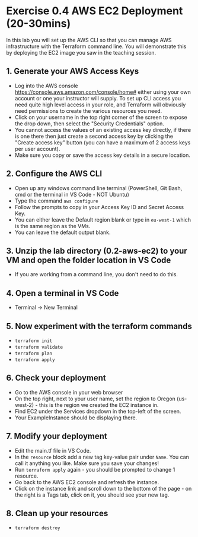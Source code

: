 # Exercise 0.4 AWS EC2 Deployment (20-30mins)
In this lab you will set up the AWS CLI so that you can manage AWS infrastructure with the Terraform command line. You will demonstrate this by deploying the EC2 image you saw in the teaching session. 

## 1. Generate your AWS Access Keys 
* Log into the AWS console  https://console.aws.amazon.com/console/home# either using your own account or one your instructor will supply. To set up CLI access you need quite high level access in your role, and Terraform will obviously need permissions to create the various resources you need.
* Click on your username in the top right corner of the screen to expose the drop down, then select the "Security Credentials" option.
* You cannot access the values of an existing access key directly, if there is one there then just create a second access key by clicking the "Create access key" button (you can have a maximum of 2 access keys per user account).
* Make sure you copy or save the access key details in a secure location.
## 2. Configure the AWS CLI
* Open up any windows command line terminal (PowerShell, Git Bash, cmd or the terminal in VS Code - NOT Ubuntu)
* Type the command `aws configure`
* Follow the prompts to copy in your Access Key ID and Secret Access Key. 
* You can either leave the Default region blank or type in `eu-west-1` which is the same region as the VMs.
* You can leave the default output blank. 
## 3. Unzip the lab directory (0.2-aws-ec2) to your VM and open the folder location in VS Code
* If you are working from a command line, you don't need to do this.
## 4. Open a terminal in VS Code 
* Terminal -> New Terminal
## 5. Now experiment with the terraform commands
* `terraform init`
* `terraform validate`
* `terraform plan`
* `terraform apply`
## 6. Check your deployment 
* Go to the AWS console in your web browser
* On the top right, next to your user name, set the region to Oregon (us-west-2) - this is the region we created the EC2 instance in.
* Find EC2 under the Services dropdown in the top-left of the screen.
* Your ExampleInstance should be displaying there. 
## 7. Modify your deployment
* Edit the main.tf file in VS Code.
* In the `resource` block add a new tag key-value pair under `Name`. You can call it anything you like. Make sure you save your changes!
* Run `terraform apply` again - you should be prompted to change 1 resource.
* Go back to the AWS EC2 console and refresh the instance.
* Click on the instance link and scroll down to the bottom of the page - on the right is a Tags tab, click on it, you should see your new tag. 
## 8. Clean up your resources
* `terraform destroy`
